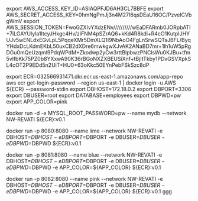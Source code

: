 export AWS_ACCESS_KEY_ID=ASIAQPFJD6AH3CL7BBFE
export AWS_SECRET_ACCESS_KEY=0hmNgPmJj3n4M27I6qsDEaU16OC/PzveICVbgWmV
export AWS_SESSION_TOKEN=FwoGZXIvYXdzENv//////////wEaDFARmb0JORpbATI+7iLGAYUlyla1ItcyJHkgc4Hv/ziFNM4pSZrAQ6+kKd4R8kdi+R4cO1KutpIJHYUJv5wENLdxEGvLpL5PqqeXMr5DmXLQ1I9NbAoO4FgLnSrwSQTsJBFL/ByqYHdxDcLKdmEKbL50uxCB2dXDre6mwkgwXJvAK2ANaBD7mr+1lh1uW5pRgDGu0mQeUzqml9PdqWPdM+Zkodwp2yCw3rttBlpbwzPNClsWu0KJBu+tfm5vlfbKk75PZ0b8YXxwA90K36rBGoNXZXBEUSiXnf+tBjItTkby1PDvGSVXpkSL4cOT2P9EDd5n2UiT+HU0+63oKkc50EYnPebFSkSzc8dP

export ECR=032566931471.dkr.ecr.us-east-1.amazonaws.com/app-repo
aws ecr get-login-password --region us-east-1 | docker login -u AWS ${ECR} --password-stdin
export DBHOST=172.18.0.2
export DBPORT=3306
export DBUSER=root
export DATABASE=employees
export DBPWD=pw
export APP_COLOR=pink

docker run -d -e MYSQL_ROOT_PASSWORD=pw --name mydb --network NW-REVATI ${ECR}:v0.1

docker run -p 8080:8080 --name lime --network NW-REVATI -e DBHOST=$DBHOST -e DBPORT=$DBPORT -e  DBUSER=$DBUSER -e DBPWD=$DBPWD ${ECR}:v0.1

docker run -p 8081:8080 --name blue --network NW-REVATI -e DBHOST=$DBHOST -e DBPORT=$DBPORT -e  DBUSER=$DBUSER -e DBPWD=$DBPWD -e APP_COLOR=${APP_COLOR} ${ECR}:v0.1

docker run -p 8082:8080  --name pink --network NW-REVATI -e DBHOST=$DBHOST -e DBPORT=$DBPORT -e  DBUSER=$DBUSER -e DBPWD=$DBPWD -e APP_COLOR=${APP_COLOR} ${ECR}:v0.1
ggg